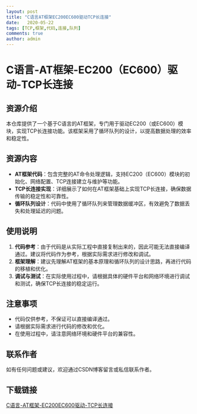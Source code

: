 ```yaml
---
layout: post
title: "C语言AT框架EC200EC600驱动TCP长连接"
date:   2020-05-22
tags: [TCP,框架,代码,连接,队列]
comments: true
author: admin
---
```

# C语言-AT框架-EC200（EC600）驱动-TCP长连接

## 资源介绍

本仓库提供了一个基于C语言的AT框架，专门用于驱动EC200（或EC600）模块，实现TCP长连接功能。该框架采用了循环队列的设计，以提高数据处理的效率和稳定性。

## 资源内容

- **AT框架代码**：包含完整的AT命令处理逻辑，支持EC200（EC600）模块的初始化、网络配置、TCP连接建立与维护等功能。
- **TCP长连接实现**：详细展示了如何在AT框架基础上实现TCP长连接，确保数据传输的稳定性和可靠性。
- **循环队列设计**：代码中使用了循环队列来管理数据缓冲区，有效避免了数据丢失和处理延迟的问题。

## 使用说明

1. **代码参考**：由于代码是从实际工程中直接复制出来的，因此可能无法直接编译通过。建议将代码作为参考，根据实际需求进行修改和调试。
2. **框架理解**：建议先理解AT框架的基本原理和循环队列的设计思路，再进行代码的移植和优化。
3. **调试与测试**：在实际使用过程中，请根据具体的硬件平台和网络环境进行调试和测试，确保TCP长连接的稳定运行。

## 注意事项

- 代码仅供参考，不保证可以直接编译通过。
- 请根据实际需求进行代码的修改和优化。
- 在使用过程中，请注意网络环境和硬件平台的兼容性。

## 联系作者

如有任何问题或建议，欢迎通过CSDN博客留言或私信联系作者。

## 下载链接

[C语言-AT框架-EC200EC600驱动-TCP长连接](https://pan.quark.cn/s/485dfa65207a)